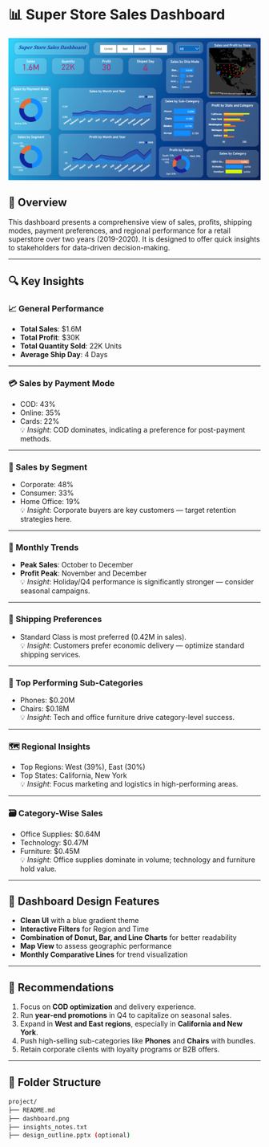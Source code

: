 # 📊 Super Store Sales Dashboard

![Dashboard Screenshot](dashboard.png)

## 📝 Overview
This dashboard presents a comprehensive view of sales, profits, shipping modes, payment preferences, and regional performance for a retail superstore over two years (2019-2020). It is designed to offer quick insights to stakeholders for data-driven decision-making.

---

## 🔍 Key Insights

### 📈 General Performance
- **Total Sales**: $1.6M  
- **Total Profit**: $30K  
- **Total Quantity Sold**: 22K Units  
- **Average Ship Day**: 4 Days  

---

### 💳 Sales by Payment Mode
- COD: 43%  
- Online: 35%  
- Cards: 22%  
💡 *Insight*: COD dominates, indicating a preference for post-payment methods.

---

### 👥 Sales by Segment
- Corporate: 48%  
- Consumer: 33%  
- Home Office: 19%  
💡 *Insight*: Corporate buyers are key customers — target retention strategies here.

---

### 📅 Monthly Trends
- **Peak Sales**: October to December  
- **Profit Peak**: November and December  
💡 *Insight*: Holiday/Q4 performance is significantly stronger — consider seasonal campaigns.

---

### 🚚 Shipping Preferences
- Standard Class is most preferred (0.42M in sales).  
💡 *Insight*: Customers prefer economic delivery — optimize standard shipping services.

---

### 🔧 Top Performing Sub-Categories
- Phones: $0.20M  
- Chairs: $0.18M  
💡 *Insight*: Tech and office furniture drive category-level success.

---

### 🗺️ Regional Insights
- Top Regions: West (39%), East (30%)  
- Top States: California, New York  
💡 *Insight*: Focus marketing and logistics in high-performing areas.

---

### 🗃️ Category-Wise Sales
- Office Supplies: $0.64M  
- Technology: $0.47M  
- Furniture: $0.45M  
💡 *Insight*: Office supplies dominate in volume; technology and furniture hold value.

---

## 🎨 Dashboard Design Features

- **Clean UI** with a blue gradient theme  
- **Interactive Filters** for Region and Time  
- **Combination of Donut, Bar, and Line Charts** for better readability  
- **Map View** to assess geographic performance  
- **Monthly Comparative Lines** for trend visualization  

---

## 📌 Recommendations

1. Focus on **COD optimization** and delivery experience.  
2. Run **year-end promotions** in Q4 to capitalize on seasonal sales.  
3. Expand in **West and East regions**, especially in **California and New York**.  
4. Push high-selling sub-categories like **Phones** and **Chairs** with bundles.  
5. Retain corporate clients with loyalty programs or B2B offers.  

---

## 📂 Folder Structure

```bash
project/
├── README.md
├── dashboard.png
├── insights_notes.txt
├── design_outline.pptx (optional)
